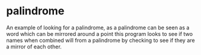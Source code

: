 # palindrome
An example of looking for a palindrome, as a palindrome can be seen as a word which can be mirrored around a point this program looks to see if two names when combined will from a palindrome by checking to see if they are a mirror of each other. 
